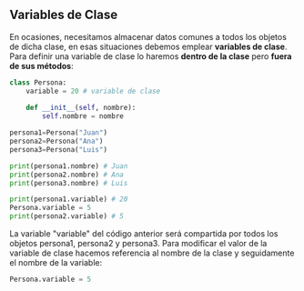 ## Variables de Clase

En ocasiones, necesitamos almacenar datos comunes a todos los objetos de dicha clase, en esas situaciones debemos emplear **variables de clase**.
Para definir una variable de clase lo haremos **dentro de la clase** pero **fuera de sus métodos**:

```python
class Persona:
    variable = 20 # variable de clase
    
    def __init__(self, nombre):
        self.nombre = nombre

persona1=Persona("Juan")
persona2=Persona("Ana")
persona3=Persona("Luis")

print(persona1.nombre) # Juan
print(persona2.nombre) # Ana
print(persona3.nombre) # Luis

print(persona1.variable) # 20
Persona.variable = 5
print(persona2.variable) # 5
```

La variable "variable" del código anterior será compartida por todos los objetos persona1, persona2 y persona3.
Para modificar el valor de la variable de clase hacemos referencia al nombre de la clase y seguidamente el nombre de la variable:

```python
Persona.variable = 5
```
